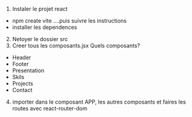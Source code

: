 
1. Instaler le projet react
 - npm create vite ....puis suivre les instructions
 - installer les dependences

 2. Netoyer le dossier src
 3. Creer tous les composants.jsx
 Quels composants? 
 - Header
 - Footer
 - Presentation
 - Skils
 - Projects
 - Contact
 4. importer dans le composant APP, les autres composants et faires les routes avec react-router-dom
 